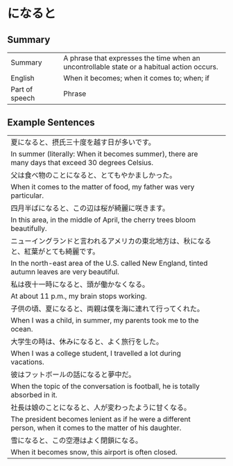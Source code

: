 # になると

## Summary

<table><tr>   <td>Summary<td>   <td>A phrase that expresses the time when an uncontrollable state or a habitual action occurs.</td><tr><tr>   <td>English<td>   <td>When it becomes; when it comes to; when; if</td><tr><tr>   <td>Part of speech<td>   <td>Phrase</td><tr></table></table></table>

## Example Sentences

<table><tr><td>夏になると、摂氏三十度を越す日が多いです。<td><tr><tr><td>In summer (literally: When it becomes summer), there are many days that exceed 30 degrees Celsius.<td><tr><tr><td>父は食べ物のことになると、とてもやかましかった。<td><tr><tr><td>When it comes to the matter of food, my father was very particular.<td><tr><tr><td>四月半ばになると、この辺は桜が綺麗に咲きます。<td><tr><tr><td>In this area, in the middle of April, the cherry trees bloom beautifully.<td><tr><tr><td>ニューイングランドと言われるアメリカの東北地方は、秋になると、紅葉がとても綺麗です。<td><tr><tr><td>In the north-east area of the U.S. called New England, tinted autumn leaves are very beautiful.<td><tr><tr><td>私は夜十一時になると、頭が働かなくなる。<td><tr><tr><td>At about 11 p.m., my brain stops working.<td><tr><tr><td>子供の頃、夏になると、両親は僕を海に連れて行ってくれた。<td><tr><tr><td>When I was a child, in summer, my parents took me to the ocean.<td><tr><tr><td>大学生の時は、休みになると、よく旅行をした。<td><tr><tr><td>When I was a college student, I travelled a lot during vacations.<td><tr><tr><td>彼はフットボールの話になると夢中だ。<td><tr><tr><td>When the topic of the conversation is football, he is totally absorbed in it.<td><tr><tr><td>社長は娘のことになると、人が変わったように甘くなる。<td><tr><tr><td>The president becomes lenient as if he were a different person, when it comes to the matter of his daughter.<td><tr><tr><td>雪になると、この空港はよく閉鎖になる。<td><tr><tr><td>When it becomes snow, this airport is often closed.<td><tr></table>

